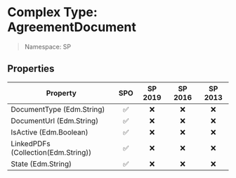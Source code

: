 # Complex Type: AgreementDocument

> Namespace: SP

## Properties

Property | SPO | SP 2019 | SP 2016 | SP 2013
----------|:---:|:-------:|:-------:|:-------:
DocumentType (Edm.String) | ✅ | ❌ | ❌ | ❌
DocumentUrl (Edm.String) | ✅ | ❌ | ❌ | ❌
IsActive (Edm.Boolean) | ✅ | ❌ | ❌ | ❌
LinkedPDFs (Collection(Edm.String)) | ✅ | ❌ | ❌ | ❌
State (Edm.String) | ✅ | ❌ | ❌ | ❌